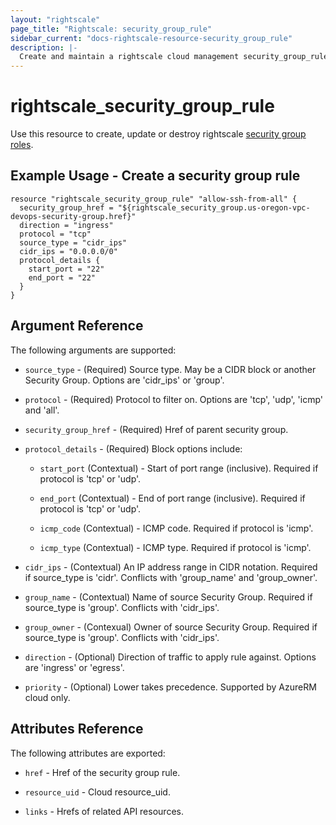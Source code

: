 ```yaml
---
layout: "rightscale"
page_title: "Rightscale: security_group_rule"
sidebar_current: "docs-rightscale-resource-security_group_rule"
description: |-
  Create and maintain a rightscale cloud management security_group_rule.
---
```


# rightscale_security_group_rule

Use this resource to create, update or destroy rightscale [security group roles](http://reference.rightscale.com/api1.5/resources/ResourceSecurityGroupRules.html).

## Example Usage - Create a security group rule

```hcl
resource "rightscale_security_group_rule" "allow-ssh-from-all" {
  security_group_href = "${rightscale_security_group.us-oregon-vpc-devops-security-group.href}"
  direction = "ingress"
  protocol = "tcp"
  source_type = "cidr_ips"
  cidr_ips = "0.0.0.0/0"
  protocol_details {
    start_port = "22"
    end_port = "22"
  }
}
```

## Argument Reference

The following arguments are supported:

* `source_type` - (Required) Source type. May be a CIDR block or another Security Group. Options are 'cidr_ips' or 'group'.

* `protocol` - (Required) Protocol to filter on.  Options are 'tcp', 'udp', 'icmp' and 'all'.

* `security_group_href` - (Required) Href of parent security group.

* `protocol_details` - (Required) Block options include:

  * `start_port` (Contextual) - Start of port range (inclusive). Required if protocol is 'tcp' or 'udp'.

  * `end_port` (Contextual) - End of port range (inclusive). Required if protocol is 'tcp' or 'udp'.

  * `icmp_code` (Contextual) - ICMP code. Required if protocol is 'icmp'.

  * `icmp_type` (Contextual) - ICMP type. Required if protocol is 'icmp'.

* `cidr_ips` - (Contextual) An IP address range in CIDR notation. Required if source_type is 'cidr'. Conflicts with 'group_name' and 'group_owner'.

* `group_name` - (Contextual) Name of source Security Group. Required if source_type is 'group'.  Conflicts with 'cidr_ips'.

* `group_owner` - (Contexual) Owner of source Security Group. Required if source_type is 'group'. Conflicts with 'cidr_ips'.

* `direction` - (Optional) Direction of traffic to apply rule against.  Options are 'ingress' or 'egress'.

* `priority` - (Optional) Lower takes precedence. Supported by AzureRM cloud only.

## Attributes Reference

The following attributes are exported:

* `href` - Href of the security group rule.

* `resource_uid` - Cloud resource_uid.

* `links` - Hrefs of related API resources.
